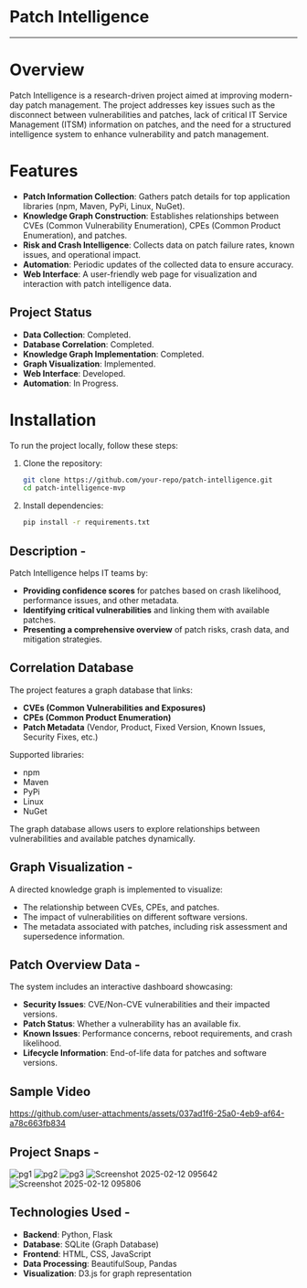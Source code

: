 # Patch Intelligence

---

# Overview
Patch Intelligence is a research-driven project aimed at improving modern-day patch management. The project addresses key issues such as the disconnect between vulnerabilities and patches, lack of critical IT Service Management (ITSM) information on patches, and the need for a structured intelligence system to enhance vulnerability and patch management.

# Features
- **Patch Information Collection**: Gathers patch details for top application libraries (npm, Maven, PyPi, Linux, NuGet).
- **Knowledge Graph Construction**: Establishes relationships between CVEs (Common Vulnerability Enumeration), CPEs (Common Product Enumeration), and patches.
- **Risk and Crash Intelligence**: Collects data on patch failure rates, known issues, and operational impact.
- **Automation**: Periodic updates of the collected data to ensure accuracy.
- **Web Interface**: A user-friendly web page for visualization and interaction with patch intelligence data.

## Project Status
- **Data Collection**: Completed.
- **Database Correlation**: Completed.
- **Knowledge Graph Implementation**: Completed.
- **Graph Visualization**: Implemented.
- **Web Interface**: Developed.
- **Automation**: In Progress.

# Installation
To run the project locally, follow these steps:
1. Clone the repository:
   ```sh
   git clone https://github.com/your-repo/patch-intelligence.git
   cd patch-intelligence-mvp
   ```
2. Install dependencies:
   ```sh
   pip install -r requirements.txt
   ```

## Description - 
Patch Intelligence helps IT teams by:
- **Providing confidence scores** for patches based on crash likelihood, performance issues, and other metadata.
- **Identifying critical vulnerabilities** and linking them with available patches.
- **Presenting a comprehensive overview** of patch risks, crash data, and mitigation strategies.

## Correlation Database
The project features a graph database that links:
- **CVEs (Common Vulnerabilities and Exposures)**
- **CPEs (Common Product Enumeration)**
- **Patch Metadata** (Vendor, Product, Fixed Version, Known Issues, Security Fixes, etc.)

Supported libraries:
- npm
- Maven
- PyPi
- Linux
- NuGet

The graph database allows users to explore relationships between vulnerabilities and available patches dynamically.

## Graph Visualization - 
A directed knowledge graph is implemented to visualize:
- The relationship between CVEs, CPEs, and patches.
- The impact of vulnerabilities on different software versions.
- The metadata associated with patches, including risk assessment and supersedence information.

## Patch Overview Data - 
The system includes an interactive dashboard showcasing:
- **Security Issues**: CVE/Non-CVE vulnerabilities and their impacted versions.
- **Patch Status**: Whether a vulnerability has an available fix.
- **Known Issues**: Performance concerns, reboot requirements, and crash likelihood.
- **Lifecycle Information**: End-of-life data for patches and software versions.

## Sample Video
https://github.com/user-attachments/assets/037ad1f6-25a0-4eb9-af64-a78c663fb834

## Project Snaps - 
![pg1](https://github.com/user-attachments/assets/7389da55-6856-4090-8b84-087d682e1437)
![pg2](https://github.com/user-attachments/assets/9ccf070e-5c74-4401-b3e5-ac8b9e4a3fbf)
![pg3](https://github.com/user-attachments/assets/a97bcf6f-84bd-4755-88c9-2e03c724f925)
![Screenshot 2025-02-12 095642](https://github.com/user-attachments/assets/3f73f3fd-09e9-48ec-92b7-737a5d60fa2c)
![Screenshot 2025-02-12 095806](https://github.com/user-attachments/assets/433c65a0-1e6b-4b05-8c4f-d3978e5e63da)


## Technologies Used -
- **Backend**: Python, Flask
- **Database**: SQLite (Graph Database)
- **Frontend**: HTML, CSS, JavaScript
- **Data Processing**: BeautifulSoup, Pandas
- **Visualization**: D3.js for graph representation
 
